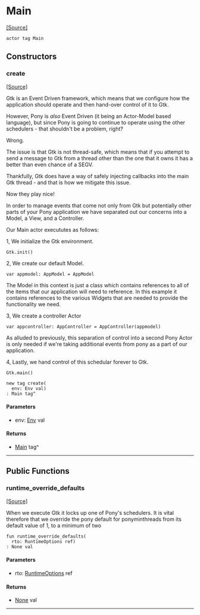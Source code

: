 # Main
<span class="source-link">[[Source]](src/minimal-browser/main.md#L18)</span>
```pony
actor tag Main
```

## Constructors

### create
<span class="source-link">[[Source]](src/minimal-browser/main.md#L27)</span>


Gtk is an Event Driven framework, which means that we configure how the
application should operate and then hand-over control of it to Gtk.

However, Pony is *also* Event Driven (it being an Actor-Model based
language), but since Pony is going to continue to operate using the
other schedulers - that shouldn't be a problem, right?

Wrong.

The issue is that Gtk is not thread-safe, which means that if you attempt
to send a message to Gtk from a thread other than the one that it owns
it has a better than even chance of a SEGV.

Thankfully, Gtk does have a way of safely injecting callbacks into the
main Gtk thread - and that is how we mitigate this issue.

Now they play nice!

In order to manage events that come not only from Gtk but potentially
other parts of your Pony application we have separated out our concerns
into a Model, a View, and a Controller.

Our Main actor execututes as follows:

1, We initialize the Gtk environment.
```
Gtk.init()
```

2, We create our default Model.
```
var appmodel: AppModel = AppModel
```
The Model in this context is just a class which contains references to
all of the items that our application will need to reference.  In this
example it contains references to the various Widgets that are needed
to provide the functionality we need.

3, We create a controller Actor
```
var appcontroller: AppController = AppController(appmodel)
```
As alluded to previously, this separation of control into a second Pony
Actor is only needed if we're taking additional events from pony as
a part of our application.

4, Lastly, we hand control of this schedular forever to Gtk.
```
Gtk.main()
```


```pony
new tag create(
  env: Env val)
: Main tag^
```
#### Parameters

*   env: [Env](builtin-Env.md) val

#### Returns

* [Main](minimal-browser-Main.md) tag^

---

## Public Functions

### runtime_override_defaults
<span class="source-link">[[Source]](src/minimal-browser/main.md#L19)</span>


When we execute Gtk it locks up one of Pony's schedulers.  It is vital
therefore that we override the pony default for ponyminthreads from its
default value of 1, to a minimum of two


```pony
fun runtime_override_defaults(
  rto: RuntimeOptions ref)
: None val
```
#### Parameters

*   rto: [RuntimeOptions](builtin-RuntimeOptions.md) ref

#### Returns

* [None](builtin-None.md) val

---

